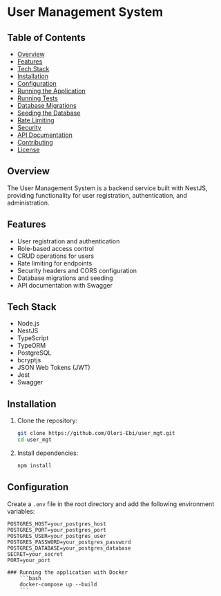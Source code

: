 # User Management System

## Table of Contents
- [Overview](#overview)
- [Features](#features)
- [Tech Stack](#tech-stack)
- [Installation](#installation)
- [Configuration](#configuration)
- [Running the Application](#running-the-application)
- [Running Tests](#running-tests)
- [Database Migrations](#database-migrations)
- [Seeding the Database](#seeding-the-database)
- [Rate Limiting](#rate-limiting)
- [Security](#security)
- [API Documentation](#api-documentation)
- [Contributing](#contributing)
- [License](#license)

## Overview
The User Management System is a backend service built with NestJS, providing functionality for user registration, authentication, and administration.

## Features
- User registration and authentication
- Role-based access control
- CRUD operations for users
- Rate limiting for endpoints
- Security headers and CORS configuration
- Database migrations and seeding
- API documentation with Swagger

## Tech Stack
- Node.js
- NestJS
- TypeScript
- TypeORM
- PostgreSQL
- bcryptjs
- JSON Web Tokens (JWT)
- Jest
- Swagger

## Installation
1. Clone the repository:
    ```bash
    git clone https://github.com/Olori-Ebi/user_mgt.git
    cd user_mgt
    ```

2. Install dependencies:
    ```bash
    npm install
    ```

## Configuration
Create a `.env` file in the root directory and add the following environment variables:
```env
POSTGRES_HOST=your_postgres_host
POSTGRES_PORT=your_postgres_port
POSTGRES_USER=your_postgres_user
POSTGRES_PASSWORD=your_postgres_password
POSTGRES_DATABASE=your_postgres_database
SECRET=your_secret
PORT=your_port

### Running the application with Docker
    ```bash
    docker-compose up --build
    ```
